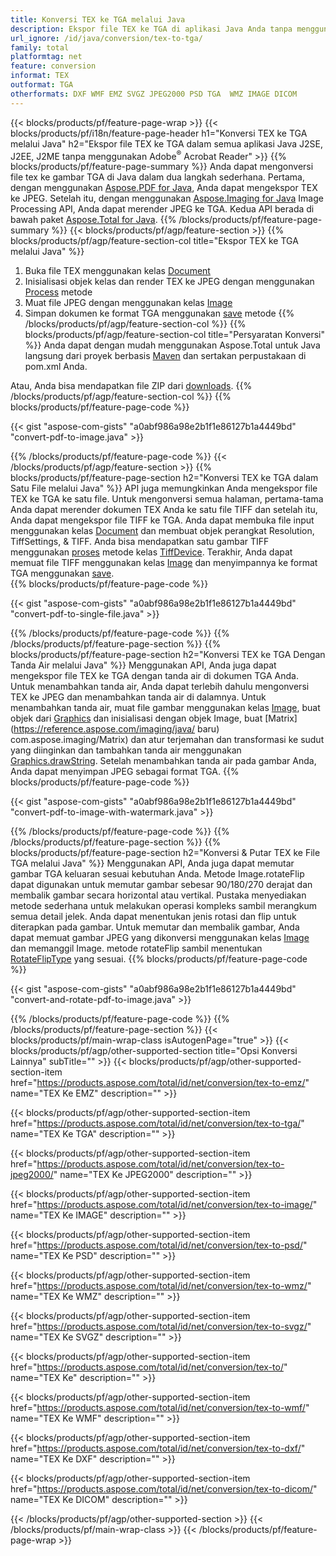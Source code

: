 ```yaml
---
title: Konversi TEX ke TGA melalui Java
description: Ekspor file TEX ke TGA di aplikasi Java Anda tanpa menggunakan aplikasi pihak ketiga
url_ignore: /id/java/conversion/tex-to-tga/
family: total
platformtag: net
feature: conversion
informat: TEX
outformat: TGA
otherformats: DXF WMF EMZ SVGZ JPEG2000 PSD TGA  WMZ IMAGE DICOM
---
```

{{< blocks/products/pf/feature-page-wrap >}}
{{< blocks/products/pf/i18n/feature-page-header h1="Konversi TEX ke TGA melalui Java" h2="Ekspor file TEX ke TGA dalam semua aplikasi Java J2SE, J2EE, J2ME tanpa menggunakan Adobe<sup>&reg;</sup> Acrobat Reader" >}}
{{% blocks/products/pf/feature-page-summary %}}
Anda dapat mengonversi file tex ke gambar TGA di Java dalam dua langkah sederhana. Pertama, dengan menggunakan [Aspose.PDF for Java](https://products.aspose.com/pdf/java/), Anda dapat mengekspor TEX ke JPEG. Setelah itu, dengan menggunakan [Aspose.Imaging for Java](https://products.aspose.com/imaging/java/) Image Processing API, Anda dapat merender JPEG ke TGA. Kedua API berada di bawah paket [Aspose.Total for Java](https://products.aspose.com/total/java/).
{{% /blocks/products/pf/feature-page-summary  %}}
{{< blocks/products/pf/agp/feature-section >}}
{{% blocks/products/pf/agp/feature-section-col title="Ekspor TEX ke TGA melalui Java" %}}
1. Buka file TEX menggunakan kelas [Document](https://reference.aspose.com/pdf/java/com.aspose.pdf/Document)
2. Inisialisasi objek kelas dan render TEX ke JPEG dengan menggunakan [Process](https://reference.aspose.com/pdf/java/com.aspose.pdf.devices/JpegDevice#process-com.aspose.pdf.Page-java.io.OutputStream-) metode
3. Muat file JPEG dengan menggunakan kelas [Image](https://reference.aspose.com/imaging/java/com.aspose.imaging/Image)
4. Simpan dokumen ke format TGA menggunakan [save](https://reference.aspose.com/imaging/java/com.aspose.imaging/Image#save-java.lang.String-com.aspose.imaging.ImageOptionsBase-) metode
{{% /blocks/products/pf/agp/feature-section-col %}}
{{% blocks/products/pf/agp/feature-section-col title="Persyaratan Konversi" %}}
Anda dapat dengan mudah menggunakan Aspose.Total untuk Java langsung dari proyek berbasis [Maven](https://repository.aspose.com/webapp/#/artifacts/browse/tree/General/repo/com/aspose/aspose-total) dan sertakan perpustakaan di pom.xml Anda.

Atau, Anda bisa mendapatkan file ZIP dari [downloads](https://releases.aspose.com/total/java).
{{% /blocks/products/pf/agp/feature-section-col %}}
{{% blocks/products/pf/feature-page-code %}}

{{< gist "aspose-com-gists" "a0abf986a98e2b1f1e86127b1a4449bd" "convert-pdf-to-image.java" >}}


{{% /blocks/products/pf/feature-page-code %}}
{{< /blocks/products/pf/agp/feature-section >}}
{{% blocks/products/pf/feature-page-section  h2="Konversi TEX ke TGA dalam Satu File melalui Java" %}}
API juga memungkinkan Anda mengekspor file TEX ke TGA ke satu file. Untuk mengonversi semua halaman, pertama-tama Anda dapat merender dokumen TEX Anda ke satu file TIFF dan setelah itu, Anda dapat mengekspor file TIFF ke TGA. Anda dapat membuka file input menggunakan kelas [Document](https://reference.aspose.com/pdf/java/com.aspose.pdf/Document) dan membuat objek perangkat Resolution, TiffSettings, & TIFF. Anda bisa mendapatkan satu gambar TIFF menggunakan [proses](https://reference.aspose.com/pdf/java/com.aspose.pdf.devices/TiffDevice#process-com.aspose.pdf.IDocument-int-int-java.io.OutputStream-) metode kelas [TiffDevice](https://reference.aspose.com/pdf/java/com.aspose.pdf.devices/TiffDevice). Terakhir, Anda dapat memuat file TIFF menggunakan kelas [Image](https://reference.aspose.com/imaging/java/com.aspose.imaging/Image) dan menyimpannya ke format TGA menggunakan [save](https://reference.aspose.com/imaging/java/com.aspose.imaging/Image#save-java.lang.String-com.aspose.imaging.ImageOptionsBase-).  
{{% blocks/products/pf/feature-page-code %}}

{{< gist "aspose-com-gists" "a0abf986a98e2b1f1e86127b1a4449bd" "convert-pdf-to-single-file.java" >}}

{{% /blocks/products/pf/feature-page-code  %}}
{{% /blocks/products/pf/feature-page-section %}}
{{% blocks/products/pf/feature-page-section  h2="Konversi TEX ke TGA Dengan Tanda Air melalui Java" %}}
Menggunakan API, Anda juga dapat mengekspor file TEX ke TGA dengan tanda air di dokumen TGA Anda. Untuk menambahkan tanda air, Anda dapat terlebih dahulu mengonversi TEX ke JPEG dan menambahkan tanda air di dalamnya. Untuk menambahkan tanda air, muat file gambar menggunakan kelas [Image](https://reference.aspose.com/imaging/java/com.aspose.imaging/Image), buat objek dari [Graphics](https://reference.aspose.com/imaging/java/com.aspose.imaging/Graphics) dan inisialisasi dengan objek Image, buat [Matrix](https://reference.aspose.com/imaging/java/ baru) com.aspose.imaging/Matrix) dan atur terjemahan dan transformasi ke sudut yang diinginkan dan tambahkan tanda air menggunakan [Graphics.drawString](https://reference.aspose.com/imaging/java/com.aspose.imaging/Graphics#drawString-java.lang.String-com.aspose.imaging.Font-com.aspose.imaging.Brush-float-float-). Setelah menambahkan tanda air pada gambar Anda, Anda dapat menyimpan JPEG sebagai format TGA. 
{{% blocks/products/pf/feature-page-code %}}

{{< gist "aspose-com-gists" "a0abf986a98e2b1f1e86127b1a4449bd" "convert-pdf-to-image-with-watermark.java" >}}

{{% /blocks/products/pf/feature-page-code  %}}
{{% /blocks/products/pf/feature-page-section %}}
{{% blocks/products/pf/feature-page-section  h2="Konversi & Putar TEX ke File TGA melalui Java" %}}
Menggunakan API, Anda juga dapat memutar gambar TGA keluaran sesuai kebutuhan Anda. Metode Image.rotateFlip dapat digunakan untuk memutar gambar sebesar 90/180/270 derajat dan membalik gambar secara horizontal atau vertikal. Pustaka menyediakan metode sederhana untuk melakukan operasi kompleks sambil merangkum semua detail jelek. Anda dapat menentukan jenis rotasi dan flip untuk diterapkan pada gambar. Untuk memutar dan membalik gambar, Anda dapat memuat gambar JPEG yang dikonversi menggunakan kelas [Image](https://reference.aspose.com/imaging/java/com.aspose.imaging/Image) dan memanggil Image. metode rotateFlip sambil menentukan [RotateFlipType](https://reference.aspose.com/imaging/java/com.aspose.imaging/RotateFlipType) yang sesuai. 
{{% blocks/products/pf/feature-page-code %}}

{{< gist "aspose-com-gists" "a0abf986a98e2b1f1e86127b1a4449bd" "convert-and-rotate-pdf-to-image.java" >}}

{{% /blocks/products/pf/feature-page-code  %}}
{{% /blocks/products/pf/feature-page-section %}}
{{< blocks/products/pf/main-wrap-class isAutogenPage="true" >}}
{{< blocks/products/pf/agp/other-supported-section title="Opsi Konversi Lainnya" subTitle="" >}}
{{< blocks/products/pf/agp/other-supported-section-item href="https://products.aspose.com/total/id/net/conversion/tex-to-emz/" name="TEX Ke EMZ" description="" >}}

{{< blocks/products/pf/agp/other-supported-section-item href="https://products.aspose.com/total/id/net/conversion/tex-to-tga/" name="TEX Ke TGA" description="" >}}

{{< blocks/products/pf/agp/other-supported-section-item href="https://products.aspose.com/total/id/net/conversion/tex-to-jpeg2000/" name="TEX Ke JPEG2000" description="" >}}

{{< blocks/products/pf/agp/other-supported-section-item href="https://products.aspose.com/total/id/net/conversion/tex-to-image/" name="TEX Ke IMAGE" description="" >}}

{{< blocks/products/pf/agp/other-supported-section-item href="https://products.aspose.com/total/id/net/conversion/tex-to-psd/" name="TEX Ke PSD" description="" >}}

{{< blocks/products/pf/agp/other-supported-section-item href="https://products.aspose.com/total/id/net/conversion/tex-to-wmz/" name="TEX Ke WMZ" description="" >}}

{{< blocks/products/pf/agp/other-supported-section-item href="https://products.aspose.com/total/id/net/conversion/tex-to-svgz/" name="TEX Ke SVGZ" description="" >}}

{{< blocks/products/pf/agp/other-supported-section-item href="https://products.aspose.com/total/id/net/conversion/tex-to/" name="TEX Ke" description="" >}}

{{< blocks/products/pf/agp/other-supported-section-item href="https://products.aspose.com/total/id/net/conversion/tex-to-wmf/" name="TEX Ke WMF" description="" >}}

{{< blocks/products/pf/agp/other-supported-section-item href="https://products.aspose.com/total/id/net/conversion/tex-to-dxf/" name="TEX Ke DXF" description="" >}}

{{< blocks/products/pf/agp/other-supported-section-item href="https://products.aspose.com/total/id/net/conversion/tex-to-dicom/" name="TEX Ke DICOM" description="" >}}


{{< /blocks/products/pf/agp/other-supported-section >}}
{{< /blocks/products/pf/main-wrap-class >}}
{{< /blocks/products/pf/feature-page-wrap >}}